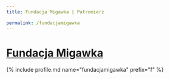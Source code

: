 ```yaml
---
title: Fundacja Migawka | Patromierz

permalink: /fundacjamigawka
---
```


# [Fundacja Migawka](https://patronite.pl/fundacjamigawka)

{% include profile.md name="fundacjamigawka" prefix="f" %}
